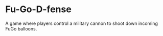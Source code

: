 # Fu-Go-D-fense
A game where players control a military cannon to shoot down incoming FuGo balloons.
